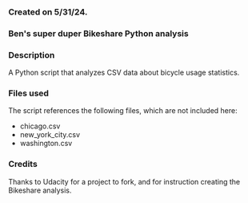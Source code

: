 ### Created on 5/31/24.

### Ben's super duper Bikeshare Python analysis

### Description
A Python script that analyzes CSV data about bicycle usage statistics.

### Files used
The script references the following files, which are not included here:
* chicago.csv
* new_york_city.csv
* washington.csv

### Credits
Thanks to Udacity for a project to fork, and for instruction creating the Bikeshare analysis.